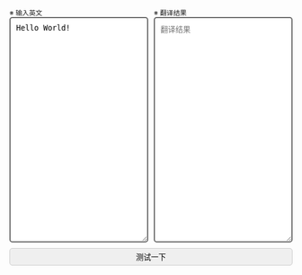 <!DOCTYPE html>
<html lang="en">
<head>
    <meta charset="UTF-8">
    <title>Chrome网页翻译测试</title>
</head>
<body>
<div>
    <div style="display:flex;column-gap:10px;">
        <div style="flex:1;">
            <label style="font-size:.85em;">※ 输入英文</label>
            <label>
                <textarea placeholder="输入英文"
                          style="height: 30em;padding:10px;border:2px solid #666;border-radius:5px;box-sizing:border-box;width:100%;resize: vertical;">Hello World!</textarea>
            </label>
        </div>
        <div style="flex:1;">
            <label style="font-size:.85em;">※ 翻译结果</label>
            <label>
                <textarea placeholder="翻译结果"
                          style="height: 30em;padding:10px;border:2px solid #666;border-radius:5px;box-sizing:border-box;width:100%;resize: vertical;"></textarea>
            </label>
        </div>
    </div>
    <div style="margin-top:10px;">
        <input type="submit" value="测试一下"
               style="margin:0 auto;padding:5px 10px;border:1px solid #ccc;border-radius:5px;width:100%;">
    </div>
</div>
</body>
<script>
	translate();
	
    function translate() {
        document.querySelector("input[type=submit]").onclick = function () {
            let api = "https://translate.googleapis.com/translate_a/single?client=gtx&sl=en&tl=zh-CN&hl=en-US&dt=t&dt=bd&dj=1&source=icon&tk=294611.294611&q=";
			api = "https://translate.googleapis.com/translate_a/single?client=gtx&sl=en&tl=zh-CN&hl=en-US&dt=t&dt=bd&dj=1"
			const url = new URL(api);
            url.searchParams.set('q', document.getElementsByTagName("textarea")[0].value);

            const xhr = new XMLHttpRequest();
			// 请求方式 url链接 异步方式
            xhr.open('get', url.href, true);
            xhr.setRequestHeader("Content-Type", "application/x-www-form-urlencoded");

            document.getElementsByTagName("textarea")[1].value = "翻译中。。。";

			// 回调函数：处理异步响应结果
            xhr.onreadystatechange = function () {
				// readyState为4表示请求已完成
                if (xhr.readyState != 4) {
					return;
				}
				// status为200表示成功收到响应
				if (xhr.status != 200) {
					// 处理错误：连接超时 net::ERR_CONNECTION_TIMED_OUT
					document.getElementsByTagName("textarea")[1].value = "翻译出错！";
					console.warn(xhr);
				}
				
				const json = JSON.parse(xhr.responseText);
				console.log(json);
				
				document.getElementsByTagName("textarea")[1].value = "";
				for (let i = 0; i < json.sentences.length; i++) {
					const value = json.sentences[i].trans;
					document.getElementsByTagName("textarea")[1].value += value;
				}
				
            };

            // 设置超时时间为 5 秒视为错误停止请求
            xhr.timeout = 5000;
            xhr.ontimeout = function () {
                document.getElementsByTagName("textarea")[1].value = "请求 API 超时！";
                console.error("请求超过5s！");
            };

            xhr.send();
        }
    }
	
	// 在页面加载完成后执行
	document.addEventListener("DOMContentLoaded", function() {
		console.log("DOMContentLoaded...");
	});
</script>
</html>